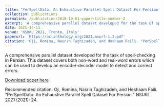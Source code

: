 ```yaml
---
title: "PerSpellData: An Exhaustive Parallel Spell Dataset For Persian"
collection: publications
permalink: /publication/2010-10-01-paper-title-number-2
excerpt: 'A comprehensive parallel dataset developed for the task of spell-checking in Persian. This dataset covers both non-word and real-word errors which can be used to develop an encoder-decoder model to detect and correct errors.'
date: 2021-14-11
venue: 'NSURL 2021, Trento, Italy'
paperurl: 'https://aclanthology.org/2021.nsurl-1.2.pdf'
citation: 'Oji, Romina, Nasrin Taghizadeh, and Heshaam Faili. "PerSpellData: An Exhaustive Parallel Spell Dataset For Persian." NSURL 2021 (2021): 24.'
---
```

A comprehensive parallel dataset developed for the task of spell-checking in Persian. This dataset covers both non-word and real-word errors which can be used to develop an encoder-decoder model to detect and correct errors.

[Download paper here](https://aclanthology.org/2021.nsurl-1.2.pdf)

Recommended citation: Oji, Romina, Nasrin Taghizadeh, and Heshaam Faili. "PerSpellData: An Exhaustive Parallel Spell Dataset For Persian." NSURL 2021 (2021): 24.
